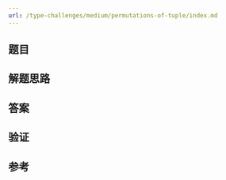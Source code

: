 ```yaml
---
url: /type-challenges/medium/permutations-of-tuple/index.md
---
```

## 题目

## 解题思路

## 答案

## 验证

## 参考
